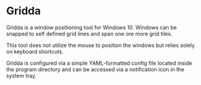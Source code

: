 # Gridda
Gridda is a window positioning tool for Windows 10. Windows can be snapped to self defined grid lines and span one ore more grid tiles.

This tool does not utilize the mouse to position the windows but relies solely on keyboard shortcuts.

Gridda is configured via a simple YAML-formatted config file located inside the program directory and can be accessed via a notification icon in the system tray.


